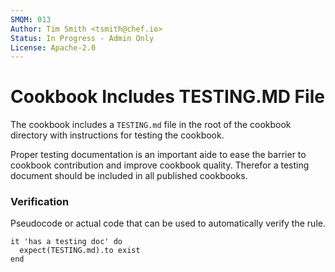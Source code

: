 ```yaml
---
SMQM: 013
Author: Tim Smith <tsmith@chef.io>
Status: In Progress - Admin Only
License: Apache-2.0
---
```


# Cookbook Includes TESTING.MD File

The cookbook includes a `TESTING.md` file in the root of the cookbook directory with instructions for testing the cookbook.

Proper testing documentation is an important aide to ease the barrier to cookbook contribution and improve cookbook quality. Therefor a testing document should be included in all published cookbooks.

### Verification

Pseudocode or actual code that can be used to automatically verify the rule.

    it 'has a testing doc' do
      expect(TESTING.md).to exist
    end
